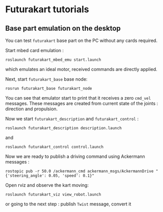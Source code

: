 # Futurakart tutorials

## Base part emulation on the desktop

You can test `futurakart` base part on the PC without any cards required.  
 
Start mbed card emulation : 
```
roslaunch futurakart_mbed_emu start.launch
```
which emulates an ideal motor, received commands are directly applied.
 
Next, start `futurakart_base` base node:
```
rosrun futurakart_base futurakart_node
```
You can see that emulator start to print that it receives a zero `cmd_vel` messages.
These messages are created from current state of the joints : direction and propulsion.

Now we start `futurakart_description` and `futurakart_control` :
```
roslaunch futurakart_description description.launch
```
and 
```
roslaunch futurakart_control control.launch
```

Now we are ready to publish a driving command using Ackermann messages :  
```
rostopic pub -r 50.0 /ackermann_cmd ackermann_msgs/AckermannDrive "{'steering_angle': 0.05, 'speed': 0.1}"
``` 

Open rviz and observe the kart moving:
```
roslaunch futurakart_viz view_robot.launch
```

or going to the next step : publish `Twist` message, convert it 


